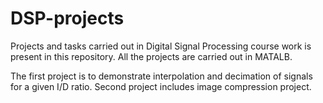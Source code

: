 # DSP-projects
Projects and tasks carried out in Digital Signal Processing course work is present in this repository.
All the projects are carried out in MATALB.

The first project is to demonstrate interpolation and decimation of signals for a given I/D ratio.
Second project includes image compression project.
